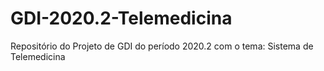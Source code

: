 # GDI-2020.2-Telemedicina
Repositório do Projeto de GDI do período 2020.2 com o tema: Sistema de Telemedicina 
